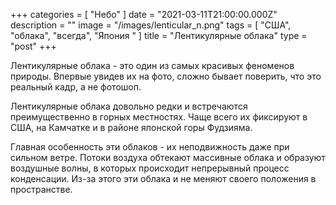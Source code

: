+++
categories = [ "Небо" ]
date = "2021-03-11T21:00:00.000Z"
description = ""
image = "/images/lenticular_n.png"
tags = [ "США", "облака", "всегда", "Япония " ]
title = "Лентикулярные облака"
type = "post"
+++


Лентикулярные облака - это один из самых красивых феноменов природы. Впервые увидев их на фото, сложно бывает поверить, что это реальный кадр, а не фотошоп.  
  
Лентикулярные облака довольно редки и встречаются преимущественно в горных местностях. Чаще всего их фиксируют в США, на Камчатке и в районе японской горы Фудзияма.  
  
Главная особенность эти облаков - их неподвижность даже при сильном ветре. Потоки воздуха обтекают массивные облака и образуют воздушные волны, в которых происходит непрерывный процесс конденсации. Из-за этого эти облака и не меняют своего положения в пространстве.
